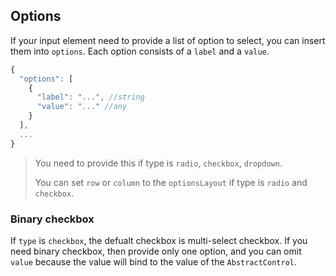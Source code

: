 ## Options

If your input element need to provide a list of option to select, you can insert them into `options`. Each option consists of a `label` and a `value`.

```javascript
{
  "options": [
    {
      "label": "...", //string
      "value": "..." //any
    }
  ],
  ...
}
```

> You need to provide this if type is `radio`, `checkbox`, `dropdown`.
>
> You can set `row` or `column` to the `optionsLayout` if type is `radio` and `checkbox`.

### Binary checkbox

If `type` is `checkbox`, the defualt checkbox is multi-select checkbox. If you need binary checkbox, then provide only one option, and you can omit `value` because the value will bind to the value of the `AbstractControl`.
